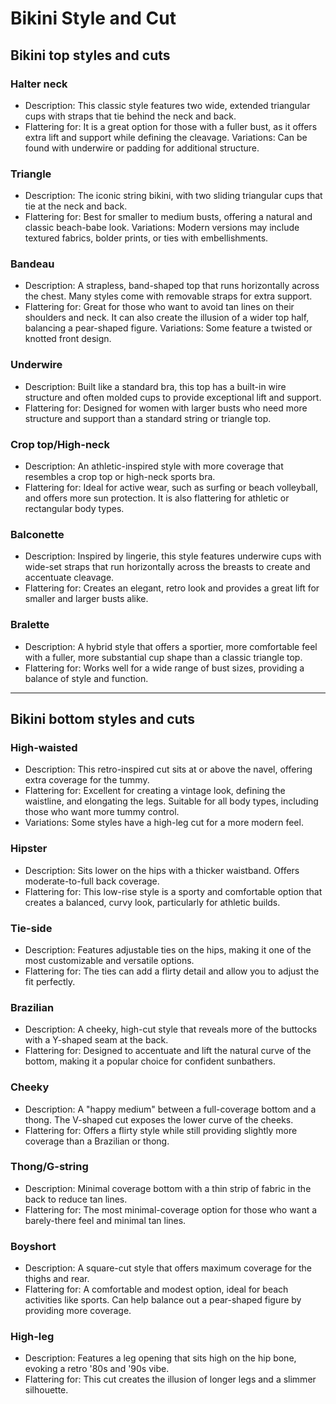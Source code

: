 # Bikini Style and Cut

## Bikini top styles and cuts
### Halter neck
- Description: This classic style features two wide, extended triangular cups with straps that tie behind the neck and back.
- Flattering for: It is a great option for those with a fuller bust, as it offers extra lift and support while defining the cleavage.
Variations: Can be found with underwire or padding for additional structure. 

### Triangle
- Description: The iconic string bikini, with two sliding triangular cups that tie at the neck and back.
- Flattering for: Best for smaller to medium busts, offering a natural and classic beach-babe look.
Variations: Modern versions may include textured fabrics, bolder prints, or ties with embellishments. 

### Bandeau
- Description: A strapless, band-shaped top that runs horizontally across the chest. Many styles come with removable straps for extra support.
- Flattering for: Great for those who want to avoid tan lines on their shoulders and neck. It can also create the illusion of a wider top half, balancing a pear-shaped figure.
Variations: Some feature a twisted or knotted front design. 

### Underwire
- Description: Built like a standard bra, this top has a built-in wire structure and often molded cups to provide exceptional lift and support.
- Flattering for: Designed for women with larger busts who need more structure and support than a standard string or triangle top. 

### Crop top/High-neck
- Description: An athletic-inspired style with more coverage that resembles a crop top or high-neck sports bra.
- Flattering for: Ideal for active wear, such as surfing or beach volleyball, and offers more sun protection. It is also flattering for athletic or rectangular body types. 

### Balconette
- Description: Inspired by lingerie, this style features underwire cups with wide-set straps that run horizontally across the breasts to create and accentuate cleavage.
- Flattering for: Creates an elegant, retro look and provides a great lift for smaller and larger busts alike. 

### Bralette
- Description: A hybrid style that offers a sportier, more comfortable feel with a fuller, more substantial cup shape than a classic triangle top.
- Flattering for: Works well for a wide range of bust sizes, providing a balance of style and function. 

---
## Bikini bottom styles and cuts

### High-waisted
- Description: This retro-inspired cut sits at or above the navel, offering extra coverage for the tummy.
- Flattering for: Excellent for creating a vintage look, defining the waistline, and elongating the legs. Suitable for all body types, including those who want more tummy control.
- Variations: Some styles have a high-leg cut for a more modern feel. 

### Hipster
- Description: Sits lower on the hips with a thicker waistband. Offers moderate-to-full back coverage.
- Flattering for: This low-rise style is a sporty and comfortable option that creates a balanced, curvy look, particularly for athletic builds. 

### Tie-side
- Description: Features adjustable ties on the hips, making it one of the most customizable and versatile options.
- Flattering for: The ties can add a flirty detail and allow you to adjust the fit perfectly. 

### Brazilian
- Description: A cheeky, high-cut style that reveals more of the buttocks with a Y-shaped seam at the back.
- Flattering for: Designed to accentuate and lift the natural curve of the bottom, making it a popular choice for confident sunbathers. 

### Cheeky
- Description: A "happy medium" between a full-coverage bottom and a thong. The V-shaped cut exposes the lower curve of the cheeks.
- Flattering for: Offers a flirty style while still providing slightly more coverage than a Brazilian or thong. 

### Thong/G-string
- Description: Minimal coverage bottom with a thin strip of fabric in the back to reduce tan lines.
- Flattering for: The most minimal-coverage option for those who want a barely-there feel and minimal tan lines. 

### Boyshort
- Description: A square-cut style that offers maximum coverage for the thighs and rear.
- Flattering for: A comfortable and modest option, ideal for beach activities like sports. Can help balance out a pear-shaped figure by providing more coverage. 

### High-leg
- Description: Features a leg opening that sits high on the hip bone, evoking a retro '80s and '90s vibe.
- Flattering for: This cut creates the illusion of longer legs and a slimmer silhouette. 
